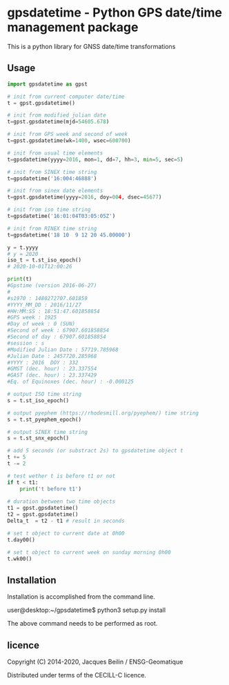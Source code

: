 # gpsdatetime - Python GPS date/time management package

This is a python library for GNSS date/time transformations

## Usage

```python
import gpsdatetime as gpst

# init from current computer date/time
t = gpst.gpsdatetime()

# init from modified julian date 
t=gpst.gpsdatetime(mjd=54605.678)

# init from GPS week and second of week
t=gpst.gpsdatetime(wk=1400, wsec=600700)

# init from usual time elements
t=gpsdatetime(yyyy=2016, mon=1, dd=7, hh=3, min=5, sec=5)

# init from SINEX time string
t=gpsdatetime('16:004:46888')

# init from sinex date elements
t=gpst.gpsdatetime(yyyy=2016, doy=004, dsec=45677)

# init from iso time string
t=gpsdatetime('16:01:04T03:05:05Z')

# init from RINEX time string
t=gpsdatetime('18 10  9 12 20 45.00000')

y = t.yyyy
# y = 2020
iso_t = t.st_iso_epoch()
# 2020-10-01T12:00:26

print(t)
#Gpstime (version 2016-06-27)
#
#s1970 : 1480272707.601859
#YYYY_MM_DD : 2016/11/27  
#HH:MM:SS : 18:51:47.601858854
#GPS week : 1925
#Day of week : 0 (SUN)
#Second of week : 67907.601858854 
#Second of day : 67907.601858854  
#session : s
#Modified Julian Date : 57719.785968  
#Julian Date : 2457720.285968
#YYYY : 2016  DOY : 332
#GMST (dec. hour) : 23.337554
#GAST (dec. hour) : 23.337429
#Eq. of Equinoxes (dec. hour) : -0.000125

# output ISO time string 
s = t.st_iso_epoch()

# output pyephem (https://rhodesmill.org/pyephem/) time string 
s = t.st_pyephem_epoch()

# output SINEX time string
s = t.st_snx_epoch()

# add 5 seconds (or substract 2s) to gpsdatetime object t
t += 5
t -= 2

# test wether t is before t1 or not 
if t < t1:
    print('t before t1')
    
# duration between two time objects
t1 = gpst.gpsdatetime()
t2 = gpst.gpsdatetime()
Delta_t  = t2 - t1 # result in seconds

# set t object to current date at 0h00
t.day00()

# set t object to current week on sunday morning 0h00
t.wk00()

```

## Installation

Installation is accomplished from the command line.

user@desktop:~/gpsdatetime$ python3 setup.py install

The above command needs to be performed as root.

## licence

Copyright (C) 2014-2020, Jacques Beilin / ENSG-Geomatique

Distributed under terms of the CECILL-C licence.

